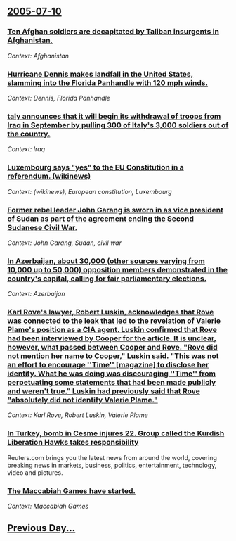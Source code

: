 ## [2005-07-10](/news/2005/07/10/index.md)

### [ Ten Afghan soldiers are decapitated by Taliban insurgents in Afghanistan.  ](/news/2005/07/10/ten-afghan-soldiers-are-decapitated-by-taliban-insurgents-in-afghanistan.md)
_Context: Afghanistan_

### [ Hurricane Dennis makes landfall in the United States, slamming into the Florida Panhandle with 120 mph winds. ](/news/2005/07/10/hurricane-dennis-makes-landfall-in-the-united-states-slamming-into-the-florida-panhandle-with-120-mph-winds.md)
_Context: Dennis, Florida Panhandle_

### [ taly announces that it will begin its withdrawal of troops from Iraq in September by pulling 300 of Italy's 3,000 soldiers out of the country. ](/news/2005/07/10/taly-announces-that-it-will-begin-its-withdrawal-of-troops-from-iraq-in-september-by-pulling-300-of-italy-s-3-000-soldiers-out-of-the-count.md)
_Context: Iraq_

### [  Luxembourg says "yes" to the EU Constitution in a referendum. (wikinews)](/news/2005/07/10/luxembourg-says-yes-to-the-eu-constitution-in-a-referendum-wikinews.md)
_Context: (wikinews), European constitution, Luxembourg_

### [ Former rebel leader John Garang is sworn in as vice president of Sudan as part of the agreement ending the Second Sudanese Civil War. ](/news/2005/07/10/former-rebel-leader-john-garang-is-sworn-in-as-vice-president-of-sudan-as-part-of-the-agreement-ending-the-second-sudanese-civil-war.md)
_Context: John Garang, Sudan, civil war_

### [ In Azerbaijan, about 30,000 (other sources varying from 10,000 up to 50,000) opposition members demonstrated in the country's capital, calling for fair parliamentary elections. ](/news/2005/07/10/in-azerbaijan-about-30-000-other-sources-varying-from-10-000-up-to-50-000-opposition-members-demonstrated-in-the-country-s-capital-call.md)
_Context: Azerbaijan_

### [ Karl Rove's lawyer, Robert Luskin, acknowledges that Rove was connected to the leak that led to the revelation of Valerie Plame's position as a CIA agent. Luskin confirmed that Rove had been interviewed by Cooper for the article. It is unclear, however, what passed between Cooper and Rove. "Rove did not mention her name to Cooper," Luskin said. "This was not an effort to encourage ''Time'' <nowiki>[magazine]</nowiki> to disclose her identity. What he was doing was discouraging ''Time'' from perpetuating some statements that had been made publicly and weren't true." Luskin had previously said that Rove "absolutely did not identify Valerie Plame." ](/news/2005/07/10/karl-rove-s-lawyer-robert-luskin-acknowledges-that-rove-was-connected-to-the-leak-that-led-to-the-revelation-of-valerie-plame-s-position.md)
_Context: Karl Rove, Robert Luskin, Valerie Plame_

### [ In Turkey, bomb in Cesme injures 22. Group called the Kurdish Liberation Hawks takes responsibility ](/news/2005/07/10/in-turkey-bomb-in-cesme-injures-22-group-called-the-kurdish-liberation-hawks-takes-responsibility.md)
Reuters.com brings you the latest news from around the world, covering breaking news in markets, business, politics, entertainment, technology, video and pictures.

### [ The Maccabiah Games have started.](/news/2005/07/10/the-maccabiah-games-have-started.md)
_Context: Maccabiah Games_

## [Previous Day...](/news/2005/07/9/index.md)

